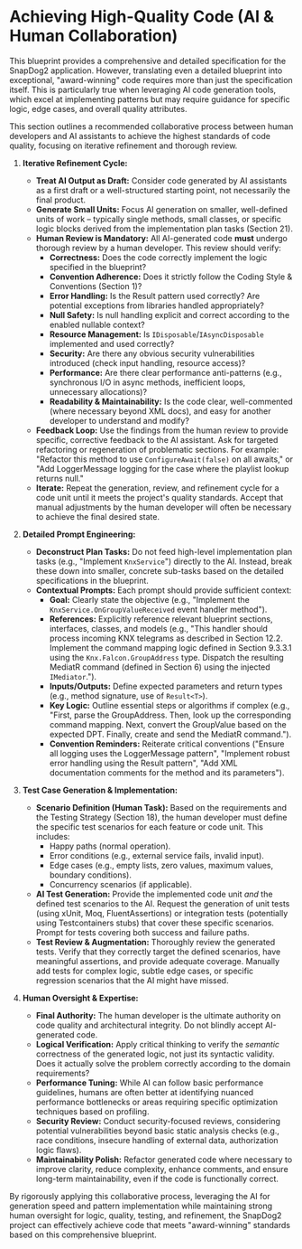 # Achieving High-Quality Code (AI & Human Collaboration)

This blueprint provides a comprehensive and detailed specification for the SnapDog2 application. However, translating even a detailed blueprint into exceptional, "award-winning" code requires more than just the specification itself. This is particularly true when leveraging AI code generation tools, which excel at implementing patterns but may require guidance for specific logic, edge cases, and overall quality attributes.

This section outlines a recommended collaborative process between human developers and AI assistants to achieve the highest standards of code quality, focusing on iterative refinement and thorough review.

1. **Iterative Refinement Cycle:**
    * **Treat AI Output as Draft:** Consider code generated by AI assistants as a first draft or a well-structured starting point, not necessarily the final product.
    * **Generate Small Units:** Focus AI generation on smaller, well-defined units of work – typically single methods, small classes, or specific logic blocks derived from the implementation plan tasks (Section 21).
    * **Human Review is Mandatory:** All AI-generated code **must** undergo thorough review by a human developer. This review should verify:
        * **Correctness:** Does the code correctly implement the logic specified in the blueprint?
        * **Convention Adherence:** Does it strictly follow the Coding Style & Conventions (Section 1)?
        * **Error Handling:** Is the Result pattern used correctly? Are potential exceptions from libraries handled appropriately?
        * **Null Safety:** Is null handling explicit and correct according to the enabled nullable context?
        * **Resource Management:** Is `IDisposable`/`IAsyncDisposable` implemented and used correctly?
        * **Security:** Are there any obvious security vulnerabilities introduced (check input handling, resource access)?
        * **Performance:** Are there clear performance anti-patterns (e.g., synchronous I/O in async methods, inefficient loops, unnecessary allocations)?
        * **Readability & Maintainability:** Is the code clear, well-commented (where necessary beyond XML docs), and easy for another developer to understand and modify?
    * **Feedback Loop:** Use the findings from the human review to provide specific, corrective feedback to the AI assistant. Ask for targeted refactoring or regeneration of problematic sections. For example: "Refactor this method to use `ConfigureAwait(false)` on all awaits," or "Add LoggerMessage logging for the case where the playlist lookup returns null."
    * **Iterate:** Repeat the generation, review, and refinement cycle for a code unit until it meets the project's quality standards. Accept that manual adjustments by the human developer will often be necessary to achieve the final desired state.

2. **Detailed Prompt Engineering:**
    * **Deconstruct Plan Tasks:** Do not feed high-level implementation plan tasks (e.g., "Implement `KnxService`") directly to the AI. Instead, break these down into smaller, concrete sub-tasks based on the detailed specifications in the blueprint.
    * **Contextual Prompts:** Each prompt should provide sufficient context:
        * **Goal:** Clearly state the objective (e.g., "Implement the `KnxService.OnGroupValueReceived` event handler method").
        * **References:** Explicitly reference relevant blueprint sections, interfaces, classes, and models (e.g., "This handler should process incoming KNX telegrams as described in Section 12.2. Implement the command mapping logic defined in Section 9.3.3.1 using the `Knx.Falcon.GroupAddress` type. Dispatch the resulting MediatR command (defined in Section 6) using the injected `IMediator`.").
        * **Inputs/Outputs:** Define expected parameters and return types (e.g., method signature, use of `Result<T>`).
        * **Key Logic:** Outline essential steps or algorithms if complex (e.g., "First, parse the GroupAddress. Then, look up the corresponding command mapping. Next, convert the GroupValue based on the expected DPT. Finally, create and send the MediatR command.").
        * **Convention Reminders:** Reiterate critical conventions ("Ensure all logging uses the LoggerMessage pattern", "Implement robust error handling using the Result pattern", "Add XML documentation comments for the method and its parameters").

3. **Test Case Generation & Implementation:**
    * **Scenario Definition (Human Task):** Based on the requirements and the Testing Strategy (Section 18), the human developer must define the specific test scenarios for each feature or code unit. This includes:
        * Happy paths (normal operation).
        * Error conditions (e.g., external service fails, invalid input).
        * Edge cases (e.g., empty lists, zero values, maximum values, boundary conditions).
        * Concurrency scenarios (if applicable).
    * **AI Test Generation:** Provide the implemented code unit *and* the defined test scenarios to the AI. Request the generation of unit tests (using xUnit, Moq, FluentAssertions) or integration tests (potentially using Testcontainers stubs) that cover these specific scenarios. Prompt for tests covering both success and failure paths.
    * **Test Review & Augmentation:** Thoroughly review the generated tests. Verify that they correctly target the defined scenarios, have meaningful assertions, and provide adequate coverage. Manually add tests for complex logic, subtle edge cases, or specific regression scenarios that the AI might have missed.

4. **Human Oversight & Expertise:**
    * **Final Authority:** The human developer is the ultimate authority on code quality and architectural integrity. Do not blindly accept AI-generated code.
    * **Logical Verification:** Apply critical thinking to verify the *semantic* correctness of the generated logic, not just its syntactic validity. Does it actually solve the problem correctly according to the domain requirements?
    * **Performance Tuning:** While AI can follow basic performance guidelines, humans are often better at identifying nuanced performance bottlenecks or areas requiring specific optimization techniques based on profiling.
    * **Security Review:** Conduct security-focused reviews, considering potential vulnerabilities beyond basic static analysis checks (e.g., race conditions, insecure handling of external data, authorization logic flaws).
    * **Maintainability Polish:** Refactor generated code where necessary to improve clarity, reduce complexity, enhance comments, and ensure long-term maintainability, even if the code is functionally correct.

By rigorously applying this collaborative process, leveraging the AI for generation speed and pattern implementation while maintaining strong human oversight for logic, quality, testing, and refinement, the SnapDog2 project can effectively achieve code that meets "award-winning" standards based on this comprehensive blueprint.

